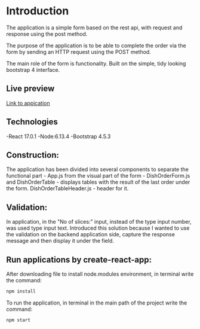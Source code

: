 # Introduction

The application is a simple form based on the rest api,
with request and response using the post method.

The purpose of the application is to be able to complete the order via the form by sending an HTTP request using the POST method.

The main role of the form is functionality. Built on the simple, tidy looking bootstrap 4 interface.

## Live preview

[Link to appication](https://kamilgronek.github.io/dish-copy/)

## Technologies

-React 17.0.1
-Node:6.13.4
-Bootstrap 4.5.3

## Construction:

The application has been divided into several components to separate the functional part - App.js from the visual part of the form - DishOrderForm.js and DishOrderTable - displays tables with the result of the last order under the form. DishOrderTableHeader.js - header for it.

## Validation:

In application, in the "No of slices:" input, instead of the type input number, was used type input text. Introduced this solution because I wanted to use the validation on the backend application side, capture the response message and then display it under the field.

## Run applications by create-react-app:

After downloading file to install node.modules environment, in terminal write the command:

```bash
npm install
```

To run the application, in terminal in the main path of the project write the command:

```bash
npm start
```
